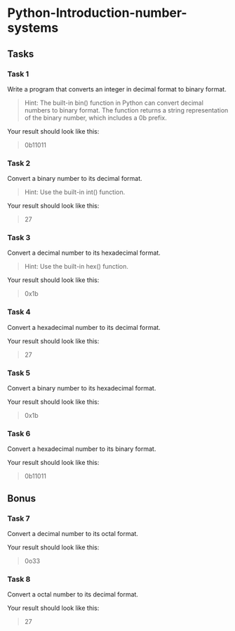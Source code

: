 # Python-Introduction-number-systems

## Tasks

### Task 1

Write a program that converts an integer in decimal format to binary format. 


> Hint: The built-in bin() function in Python can convert decimal numbers to binary format. The function returns a string representation of the binary number, which includes a 0b prefix. 

Your result should look like this:

> 0b11011

### Task 2
Convert a binary number to its decimal format.

> Hint: Use the built-in int() function.

Your result should look like this:

> 27

### Task 3
Convert a decimal number to its hexadecimal format.

> Hint: Use the built-in hex() function.

Your result should look like this:

> 0x1b

### Task 4
Convert a hexadecimal number to its decimal format.

Your result should look like this:

> 27

### Task 5
Convert a binary number to its hexadecimal format.

Your result should look like this:

> 0x1b

### Task 6
Convert a hexadecimal number to its binary format.

Your result should look like this:

> 0b11011

## Bonus

### Task 7
Convert a decimal number to its octal format.

Your result should look like this:

> 0o33

### Task 8
Convert a octal number to its decimal format.

Your result should look like this:

> 27






